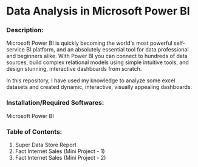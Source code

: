 # Data Analysis in Microsoft Power BI

### Description: 

Microsoft Power BI is quickly becoming the world's most powerful self-service BI platform, and an absolutely essential tool for data professional and beginners alike.
With Power BI you can connect to hundreds of data sources, build complex relational models using simple intuitive tools, and design stunning, interactive dashboards from scratch.

In this repository, I have used my knowledge to analyze some excel datasets and created dynamic, interactive, visually appealing dashboards.

### Installation/Required Softwares: 

Microsoft Power BI


### Table of Contents: 
1. Super Data Store Report
2. Fact Internet Sales (Mini Project - 1)
3. Fact Internet Sales (Mini Project - 2)

